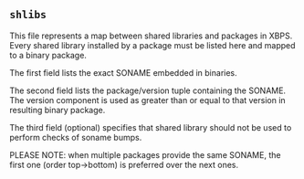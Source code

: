 ## `shlibs`

This file represents a map between shared libraries and packages in
XBPS. Every shared library installed by a package must be listed here
and mapped to a binary package.

The first field lists the exact SONAME embedded in binaries.

The second field lists the package/version tuple containing the
SONAME. The version component is used as greater than or equal to that
version in resulting binary package.

The third field (optional) specifies that shared library should not be
used to perform checks of soname bumps.

PLEASE NOTE: when multiple packages provide the same SONAME, the first
one (order top->bottom) is preferred over the next ones.

